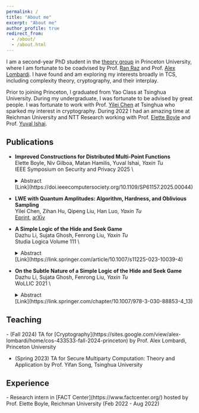 ```yaml
---
permalink: /
title: "About me"
excerpt: "About me"
author_profile: true
redirect_from: 
  - /about/
  - /about.html
---
```


I am a second-year PhD student in the [theory group](https://theory.cs.princeton.edu/) in Princeton University, where I am fortunate to be coadvised by Prof. [Ran Raz](https://engineering.princeton.edu/faculty/ran-raz) and Prof. [Alex Lombardi](https://sites.google.com/view/alex-lombardi/home). I have found and am exploring my interests broadly in TCS, including complexity theory, cryptography, and their interplay. 

Prior to joining Princeton, I graduated from Yao Class at Tsinghua University. During my undergraduate, I was fortunate to be advised by great people. I was fortunate to work with Prof. [Yilei Chen](http://www.chenyilei.net/) at Tsinghua who sparked my interest in cryptography. During 2022 I had an amazing time at Reichman University and NTT Research working with Prof. [Elette Boyle](https://cs.idc.ac.il/~elette/) and Prof. [Yuval Ishai](https://yuvali.cswp.cs.technion.ac.il/). 



<h2 id="publications"> Publications</h2>

- **Improved Constructions for Distributed Multi-Point Functions**  \
  Elette Boyle, Niv Gilboa, Matan Hamilis, Yuval Ishai, *Yaxin Tu*  \
  IEEE Symposium on Security and Privacy 2025 \
  <details>
  <summary>Abstract</summary> <div style="font-size: 0.9em; padding-left: 40px; padding-right: 10px; text-align: justify; color: #3b5998; max-width: 800px;">
      A Distributed Point Function (DPF) is a cryptographic primitive used for compressing additive secret shares of a secret unit vector across two parties. Many DPF applications require compressed shares of a sparse <i>weight-t</i> vector, namely a Distributed Multi-Point Function (DMPF). Despite the strong motivation and prior optimization efforts, in most use cases the best practical implementation of DMPF is still a simple brute-force combination of t independent DPFs. <br><br>
      We present new constructions and optimized implementations of DMPFs in different parameter regimes, providing significant efficiency savings over existing approaches. We showcase our new constructions within applications of pseudorandom correlation generators (PCGs) and 2-server private set intersection (PSI). <br><br>
      Incorporating our tools into the state-of-the-art PCG for “silent” generation of binary multiplication triples (FOLEAGE, Bombar et al, ePrint’24) yields a ×2.68 improvement in throughput, with only ×1.4 blowup in the seed size. On a single core of our benchmark machine, our implementation silently generates up to 22.1 million triples per second, outperforming even the best “non-silent” protocol (Roy, CRYPTO’22), which generates 16 million triples per second.
    </div>
  </details>
  [Link](https://doi.ieeecomputersociety.org/10.1109/SP61157.2025.00044) 

- **LWE with Quantum Amplitudes: Algorithm, Hardness, and Oblivious Sampling**  \
  Yilei Chen, Zihan Hu, Qipeng Liu, Han Luo, *Yaxin Tu*  \
  [Eprint](https://eprint.iacr.org/2023/1498), [arXiv](https://arxiv.org/abs/2310.00644) 

- **A Simple Logic of the Hide and Seek Game**   \
  Dazhu Li, Sujata Ghosh, Fenrong Liu, *Yaxin Tu*  \
  Studia Logica Volume 111  \
  <details>
  <summary>Abstract</summary> <span style="padding-left: 40px;color:#7a8288;">
  We discuss a simple logic to describe one of our favourite games from childhood, hide and seek, and show how a simple addition of an equality constant to describe the winning condition of the seeker makes our logic undecidable. There are certain decidable fragments of first-order logic which behave in a similar fashion with respect to such a language extension, and we add a new modal variant to that class. We discuss the relative expressive power of the proposed logic in comparison to the standard modal counterparts. We prove that the model checking problem for the resulting logic is P-complete. In addition, by exploring the connection with related product logics, we gain more insight towards having a better understanding of the subtleties of the proposed framework.</span>
  </details>
  [Link](https://link.springer.com/article/10.1007/s11225-023-10039-4) 

- **On the Subtle Nature of a Simple Logic of the Hide and Seek Game**  \
  Dazhu Li, Sujata Ghosh, Fenrong Liu, *Yaxin Tu*  \
  WoLLIC 2021  \
  <details>
  <summary>Abstract</summary> <span style="padding-left: 40px;color:#7a8288;">
  We discuss a simple logic to describe one of our favourite games from childhood, hide and seek, and show how a simple addition of an equality constant to describe the winning condition of the seeker makes our logic undecidable. There are certain decidable fragments of first-order logic which behave in a similar fashion and we add a new modal variant to that class of logics. We also discuss the relative expressive power of the proposed logic in comparison to the standard modal counterparts.</span>
  </details>
  [Link](https://link.springer.com/chapter/10.1007/978-3-030-88853-4_13)  

<h2 id="teaching"> Teaching</h2>
- (Fall 2024) TA for [Cryptography](https://sites.google.com/view/alex-lombardi/home/cos-433533-fall-2024-princeton) by Prof. Alex Lombardi, Princeton University

- (Spring 2023) TA for Secure Multiparty Computation: Theory and Application by Prof. Yifan Song, Tsinghua University

<h2 id="experience"> Experience</h2>
- Research intern in [FACT Center](https://www.factcenter.org/) hosted by Prof. Elette Boyle, Reichman University (Feb 2022 - Aug 2022)
